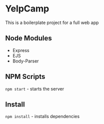 # YelpCamp
This is a boilerplate project for a full web app

## Node Modules
-   Express
-   EJS
-   Body-Parser

## NPM Scripts
`npm start` - starts the server

## Install
`npm install` - installs dependencies
